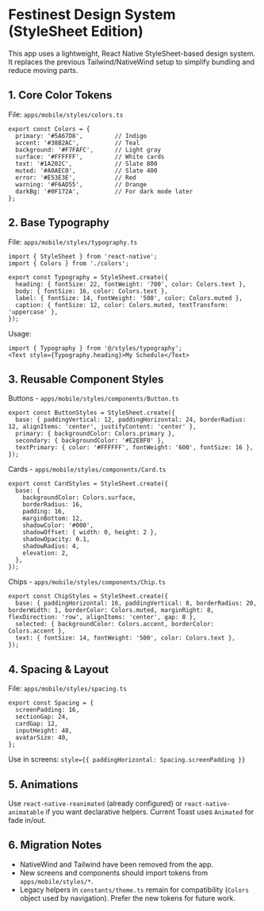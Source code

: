 # Festinest Design System (StyleSheet Edition)

This app uses a lightweight, React Native StyleSheet-based design system. It replaces the previous Tailwind/NativeWind setup to simplify bundling and reduce moving parts.

## 1. Core Color Tokens

File: `apps/mobile/styles/colors.ts`

```
export const Colors = {
  primary: '#5A67D8',         // Indigo
  accent: '#38B2AC',          // Teal
  background: '#F7FAFC',      // Light gray
  surface: '#FFFFFF',         // White cards
  text: '#1A202C',            // Slate 800
  muted: '#A0AEC0',           // Slate 400
  error: '#E53E3E',           // Red
  warning: '#F6AD55',         // Orange
  darkBg: '#0F172A',          // For dark mode later
};
```

## 2. Base Typography

File: `apps/mobile/styles/typography.ts`

```
import { StyleSheet } from 'react-native';
import { Colors } from './colors';

export const Typography = StyleSheet.create({
  heading: { fontSize: 22, fontWeight: '700', color: Colors.text },
  body: { fontSize: 16, color: Colors.text },
  label: { fontSize: 14, fontWeight: '500', color: Colors.muted },
  caption: { fontSize: 12, color: Colors.muted, textTransform: 'uppercase' },
});
```

Usage:

```
import { Typography } from '@/styles/typography';
<Text style={Typography.heading}>My Schedule</Text>
```

## 3. Reusable Component Styles

Buttons - `apps/mobile/styles/components/Button.ts`

```
export const ButtonStyles = StyleSheet.create({
  base: { paddingVertical: 12, paddingHorizontal: 24, borderRadius: 12, alignItems: 'center', justifyContent: 'center' },
  primary: { backgroundColor: Colors.primary },
  secondary: { backgroundColor: '#E2E8F0' },
  textPrimary: { color: '#FFFFFF', fontWeight: '600', fontSize: 16 },
});
```

Cards - `apps/mobile/styles/components/Card.ts`

```
export const CardStyles = StyleSheet.create({
  base: {
    backgroundColor: Colors.surface,
    borderRadius: 16,
    padding: 16,
    marginBottom: 12,
    shadowColor: '#000',
    shadowOffset: { width: 0, height: 2 },
    shadowOpacity: 0.1,
    shadowRadius: 4,
    elevation: 2,
  },
});
```

Chips - `apps/mobile/styles/components/Chip.ts`

```
export const ChipStyles = StyleSheet.create({
  base: { paddingHorizontal: 16, paddingVertical: 8, borderRadius: 20, borderWidth: 1, borderColor: Colors.muted, marginRight: 8, flexDirection: 'row', alignItems: 'center', gap: 8 },
  selected: { backgroundColor: Colors.accent, borderColor: Colors.accent },
  text: { fontSize: 14, fontWeight: '500', color: Colors.text },
});
```

## 4. Spacing & Layout

File: `apps/mobile/styles/spacing.ts`

```
export const Spacing = {
  screenPadding: 16,
  sectionGap: 24,
  cardGap: 12,
  inputHeight: 48,
  avatarSize: 40,
};
```

Use in screens: `style={{ paddingHorizontal: Spacing.screenPadding }}`

## 5. Animations

Use `react-native-reanimated` (already configured) or `react-native-animatable` if you want declarative helpers. Current Toast uses `Animated` for fade in/out.

## 6. Migration Notes

- NativeWind and Tailwind have been removed from the app.
- New screens and components should import tokens from `apps/mobile/styles/*`.
- Legacy helpers in `constants/theme.ts` remain for compatibility (`Colors` object used by navigation). Prefer the new tokens for future work.

